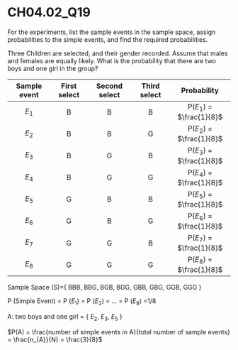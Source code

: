 
# CH04.02_Q19 #

For the experiments, list the sample events in the sample space, assign probabilities to the simple events, and find the required probabilities.

Three Children are selected, and their gender recorded. Assume that males and females are equally likely. What is the probability that there are two boys and one girl in the group?

| Sample event | First select | Second select | Third select | Probability |
|:------------:|:------------:|:-------------:|:------------:|:-----------:|
| $E_{1}$      | B	          | B             | B            | P($E_{1}$) = $\frac{1}{8}$ |
| $E_{2}$      | B	          | B             |	G            | P($E_{2}$) = $\frac{1}{8}$ |
| $E_{3}$      | B            | G             | B            | P($E_{3}$) = $\frac{1}{8}$ |
| $E_{4}$      | B            | G             |	G            | P($E_{4}$) = $\frac{1}{8}$ |
| $E_{5}$      | G            |	B             |	B            | P($E_{5}$) = $\frac{1}{8}$ |
| $E_{6}$      | G            |	B             |	G            | P($E_{6}$) = $\frac{1}{8}$ |
| $E_{7}$      | G            | G             | B            | P($E_{7}$) = $\frac{1}{8}$ |
| $E_{8}$      | G            | G             | G            | P($E_{8}$) = $\frac{1}{8}$ |

Sample Space (S)={ BBB, BBG, BGB, BGG, GBB, GBG, GGB, GGG }					
					
P (Simple Event) = P ($E_{1}$) = P ($E_{2}$) = … = P ($E_{8}$) =1/8					
					
A: two boys and one girl = { $E_{2}$, $E_{3}$, $E_{5}$ }

$P(A) = \frac{number of simple events in A}{total number of sample events} = \frac{n_{A}}{N} = \frac{3}{8}$


